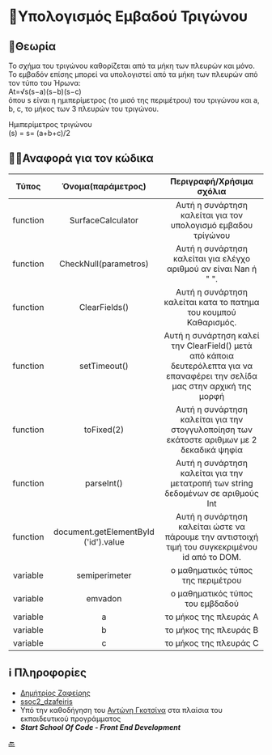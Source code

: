 # 🧮Υπολογισμός Εμβαδού Τριγώνου # 

## 📜Θεωρία ##

   <p>Το σχήμα του τριγώνου καθορίζεται από τα μήκη των πλευρών και μόνο. <br/>
    Το εμβαδόν επίσης μπορεί να υπολογιστεί από τα μήκη των πλευρών από τον τύπο του Ήρωνα:<br/>
    <span>At=√s(s−a)(s−b)(s−c)</span> 
    <br/>
    όπου s είναι η ημιπερίμετρος (το μισό της περιμέτρου) του τριγώνου και a, b, c, το μήκος των 3 πλευρών του τριγώνου.</p>
                    <p>Ημιπερίμετρος τριγώνου 
                    <br/> (s) = <span>s= (a+b+c)/2
                        </span></p></p>

## 👨‍💻Αναφορά για τον κώδικα ##

|  Τύπος   |          Όνομα(παράμετρος)           |                                                  Περιγραφή/Χρήσιμα σχόλια                                                   |
| :------: | :----------------------------------: | :-------------------------------------------------------------------------------------------------------------------------: |
| function |          SurfaceCalculator           |                                Αυτή η συνάρτηση καλείται για τον υπολογισμό εμβαδου τρίγώνου                                |
| function |        CheckNull(parametros)         |                              Αυτή η συνάρτηση καλείται για ελέγχο αριθμού αν είναι Nan ή " ".                               |
| function |            ClearFields()             |                              Αυτή η συνάρτηση καλείται κατα το πατημα του κουμπού Καθαρισμός.                               |
| function |             setTimeout()             | Αυτή η συνάρτηση καλεί την ClearField() μετά από κάποια δευτερόλεπτα για να επαναφέρει την σελίδα μας στην αρχική της μορφή |
| function |              toFixed(2)              |                  Αυτή η συνάρτηση καλείται για την στογγυλοποίηση των εκάτοστε αριθμων με 2 δεκαδικά ψηφία                  |
| function |              parseInt()              |                      Αυτή η συνάρτηση καλείται για την μετατροπή των string δεδομένων σε αριθμούς Int                       |
| function | document.getElementById ('id').value |               Αυτή η συνάρτηση καλείται ώστε να πάρουμε την αντιστοιχή τιμή του συγκεκριμένου id από το DOM.                |
| variable |            semiperimeter             |                                             ο μαθηματικός τύπος της περιμέτρου                                              |
| variable |               emvadon                |                                              ο μαθηματικός τύπος του εμβδαδού                                               |
| variable |                  a                   |                                                   το μήκος της πλευράς Α                                                    |
| variable |                  b                   |                                                   το μήκος της πλευράς Β                                                    |
| variable |                  c                   |                                                   το μήκος της πλευράς C                                                    |


## ℹ️ Πληροφορίες ##

- [Δημήτρίος Ζαφείρης](https://github.com/zafeirisdimi)
- [ssoc2_dzafeiris](https://github.com/ssoc2_dzafeiris) 
- Υπό την καθοδήγηση του [Αντώνη Γκοτσίνα](https://github.com/agotsinasInstructor) στα πλαίσια του εκπαιδευτικού προγράμματος <br/>
- ***Start School Of Code - Front End Development***

[🔙](#υπολογισμός-εμβαδού-τριγώνου)
